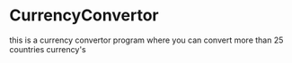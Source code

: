 # CurrencyConvertor
this is a currency convertor program where you can convert more than 25 countries currency's 
